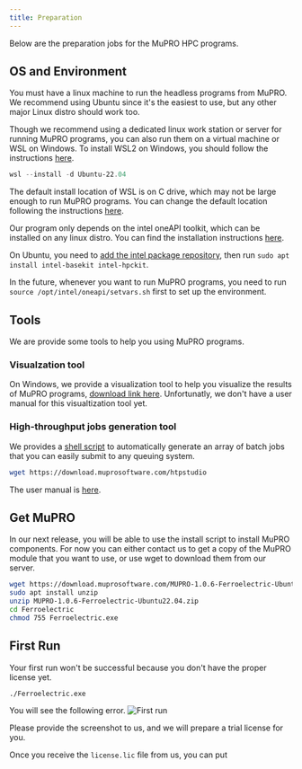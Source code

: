 ```yaml
---
title: Preparation
---
```

Below are the preparation jobs for the MuPRO HPC programs.

## OS and Environment
You must have a linux machine to run the headless programs from MuPRO. We recommend using Ubuntu since it's the easiest to use, but any other major Linux distro should work too.

Though we recommend using a dedicated linux work station or server for running MuPRO programs, you can also run them on a virtual machine or WSL on Windows. To install WSL2 on Windows, you should follow the instructions [here](https://learn.microsoft.com/en-us/windows/wsl/install).
```powershell
wsl --install -d Ubuntu-22.04
```
The default install location of WSL is on C drive, which may not be large enough to run MuPRO programs. You can change the default location following the instructions [here](https://dev.to/equiman/move-wsl-file-system-to-another-drive-2a3d).


Our program only depends on the intel oneAPI toolkit, which can be installed on any linux distro. You can find the installation instructions [here](https://software.intel.com/content/www/us/en/develop/tools/oneapi/base-toolkit/download.html).

On Ubuntu, you need to [add the intel package repository](https://www.intel.com/content/www/us/en/developer/tools/oneapi/base-toolkit-download.html?operatingsystem=linux&distributions=aptpackagemanager), then run `sudo apt install intel-basekit intel-hpckit`.

In the future, whenever you want to run MuPRO programs, you need to run `source /opt/intel/oneapi/setvars.sh` first to set up the environment.

## Tools

We are provide some tools to help you using MuPRO programs.

### Visualzation tool
On Windows, we provide a visualization tool to help you visualize the results of MuPRO programs, [download link here](https://download.muprosoftware.com/SimpleView-0.1.1-win64.exe). Unfortunatly, we don't have a user manual for this visualtization tool yet.

### High-throughput jobs generation tool
We provides a [shell script](https://download.muprosoftware.com/htpstudio) to automatically generate an array of batch jobs that you can easily submit to any queuing system. 
```sh
wget https://download.muprosoftware.com/htpstudio
```
The user manual is [here](https://htp-studio.surge.sh/).

## Get MuPRO
In our next release, you will be able to use the install script to install MuPRO components. For now you can either contact us to get a copy of the MuPRO module that you want to use, or use wget to download them from our server.
```sh
wget https://download.muprosoftware.com/MUPRO-1.0.6-Ferroelectric-Ubuntu22.04.zip
sudo apt install unzip
unzip MUPRO-1.0.6-Ferroelectric-Ubuntu22.04.zip
cd Ferroelectric
chmod 755 Ferroelectric.exe
```

## First Run

Your first run won't be successful because you don't have the proper license yet.
```sh
./Ferroelectric.exe
```
You will see the following error.
![First run](first-run.png)

Please provide the screenshot to us, and we will prepare a trial license for you.

Once you receive the `license.lic` file from us, you can put 